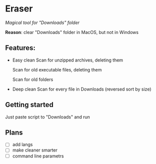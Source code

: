 # Eraser

_Magical tool for "Downloads" folder_

**Reason**: clear "Downloads" folder in MacOS, but not in Windows

## Features:
* Easy clean
   Scan for unzipped archives, deleting them
   
   Scan for old executable files, deleting them
   
   Scan for old folders
   
* Deep clean
   Scan for every file in Downloads (reversed sort by size)

## Getting started
Just paste script to "Downloads" and run

## Plans
- [ ] add langs
- [ ] make cleaner smarter
- [ ] command line parametrs
